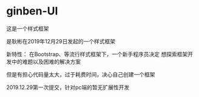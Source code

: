 # ginben-UI
这是一个样式框架

是耿彬在2019年12月29日发起的一个样式框架

新特性：
在Bootstrap、等流行样式框架下，一个新手程序员决定
想探索框架开发中的难题以及困难的解决方案

但是有担心代码量太大，过于耗费时间，决心自己创建一个框架

2019.12.29第一次提交，针对pc端的暂无扩展性开发